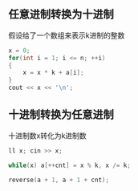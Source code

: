 ## 任意进制转换为十进制

假设给了一个数组来表示k进制的整数

```c++
x = 0;
for(int i = 1; i <= n; ++i)
{
    x = x * k + a[i];
}
cout << x << '\n';
```

## 十进制转换为任意进制

十进制数x转化为k进制数

```c++
ll x; cin >> x;

while(x) a[++cnt] = x % k, x /= k;

reverse(a + 1, a + 1 + cnt);
```

